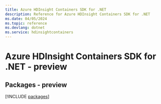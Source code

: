 ```yaml
---
title: Azure HDInsight Containers SDK for .NET
description: Reference for Azure HDInsight Containers SDK for .NET
ms.date: 04/05/2024
ms.topic: reference
ms.devlang: dotnet
ms.service: hdinsightcontainers
---
```

# Azure HDInsight Containers SDK for .NET - preview
## Packages - preview
[!INCLUDE [packages](hdinsight-containers-index.md)]